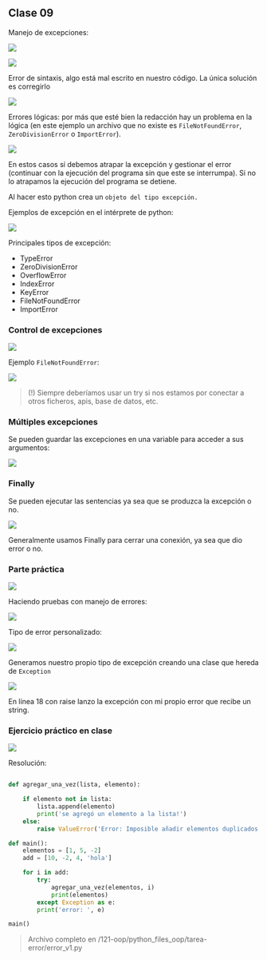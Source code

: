 ## Clase 09

Manejo de excepciones:

![](./121-assets/ppt-68-oop.png)

![](./121-assets/ppt-69-oop.png)

Error de sintaxis, algo está mal escrito en nuestro código. La única solución es corregirlo

![](./121-assets/ppt-70-oop.png)

Errores lógicas: por más que esté bien la redacción hay un problema en la lógica (en este ejemplo un archivo que no existe es `FileNotFoundError`, `ZeroDivisionError` o `ImportError`).

![](./121-assets/ppt-71-oop.png)

En estos casos sí debemos atrapar la excepción y gestionar el error (continuar con la ejecución del programa sin que este se interrumpa). Si no lo atrapamos la ejecución del programa se detiene.

Al hacer esto python crea un `objeto del tipo excepción.`

Ejemplos de excepción en el intérprete de python:

![](./121-assets/ppt-72-oop.png)

Principales tipos de excepción:

- TypeError
- ZeroDivisionError
- OverflowError
- IndexError
- KeyError
- FileNotFoundError
- ImportError

### Control de excepciones

![](./121-assets/ppt-73-oop.png)

Ejemplo `FileNotFoundError`:

![](./121-assets/ppt-74-oop.png)

> (!) Siempre deberíamos usar un try si nos estamos por conectar a otros ficheros, apis, base de datos, etc.

### Múltiples excepciones
Se pueden guardar las excepciones en una variable para acceder a sus argumentos:

![](./121-assets/ppt-75-oop.png)

### Finally
Se pueden ejecutar las sentencias ya sea que se produzca la excepción o no.

![](./121-assets/ppt-76-oop.png)

Generalmente usamos Finally para cerrar una conexión, ya sea que dio error o no.

### Parte práctica

![](./121-assets/ppt-77-oop.png)

Haciendo pruebas con manejo de errores:

![](./121-assets/ppt-78-oop.png)

Tipo de error personalizado:

![](./121-assets/ppt-79-oop.png)

Generamos nuestro propio tipo de excepción creando una clase que hereda de `Exception`

![](./121-assets/ppt-80-oop.png)

En línea 18 con raise lanzo la excepción con mi propio error que recibe un string.

### Ejercicio práctico en clase

![](./121-assets/ppt-81-oop.png)

Resolución:

```py

def agregar_una_vez(lista, elemento):

	if elemento not in lista:
		lista.append(elemento)
		print('se agregó un elemento a la lista!')
	else:
		raise ValueError('Error: Imposible añadir elementos duplicados', elemento)

def main():
	elementos = [1, 5, -2]
	add = [10, -2, 4, 'hola']  

	for i in add:
		try:
			agregar_una_vez(elementos, i)
			print(elementos)
		except Exception as e:
		print('error: ', e)

main()
```

> Archivo completo en /121-oop/python_files_oop/tarea-error/error_v1.py

